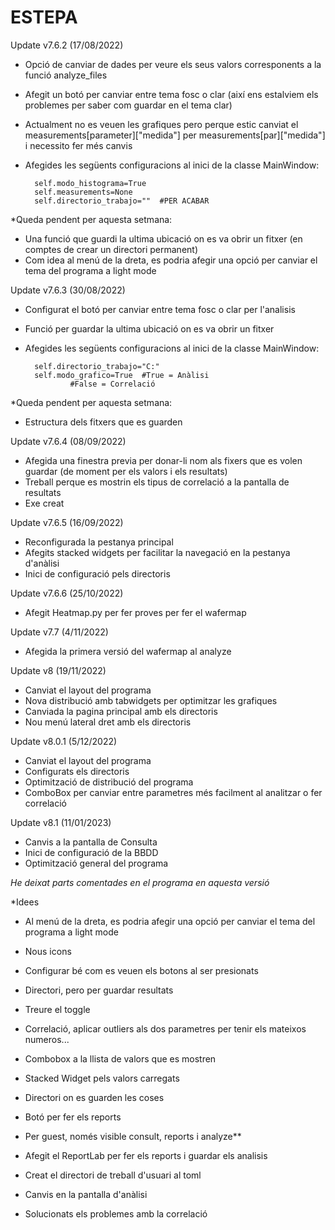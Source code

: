 # ESTEPA

Update v7.6.2 (17/08/2022)

- Opció de canviar de dades per veure els seus valors corresponents a la funció analyze_files
- Afegit un botó per canviar entre tema fosc o clar (així ens estalviem els problemes per saber com guardar en el tema clar)
- Actualment no es veuen les grafiques pero perque estic canviat el measurements[parameter]["medida"] per measurements[par]["medida"] i necessito fer més canvis
- Afegides les següents configuracions al inici de la classe MainWindow:
	 
        self.modo_histograma=True
        self.measurements=None
        self.directorio_trabajo=""  #PER ACABAR 


*Queda pendent per aquesta setmana:

- Una funció que guardi la ultima ubicació on es va obrir un fitxer (en comptes de crear un directori permanent)
- Com idea al menú de la dreta, es podria afegir una opció per canviar el tema del programa a light mode


Update v7.6.3 (30/08/2022)

- Configurat el botó per canviar entre tema fosc o clar per l'analisis
- Funció per guardar la ultima ubicació on es va obrir un fitxer

- Afegides les següents configuracions al inici de la classe MainWindow:
	 

        self.directorio_trabajo="C:"
        self.modo_grafico=True  #True = Anàlisi 
				#False = Correlació

*Queda pendent per aquesta setmana:

- Estructura dels fitxers que es guarden

Update v7.6.4 (08/09/2022)

- Afegida una finestra previa per donar-li nom als fixers que es volen guardar (de moment per els valors i els resultats)
- Treball perque es mostrin els tipus de correlació a la pantalla de resultats
- Exe creat


Update v7.6.5 (16/09/2022)

- Reconfigurada la pestanya principal
- Afegits stacked widgets per facilitar la navegació en la pestanya d'anàlisi
- Inici de configuració pels directoris


Update v7.6.6 (25/10/2022)

- Afegit Heatmap.py per fer proves per fer el wafermap

Update v7.7 (4/11/2022)

- Afegida la primera versió del wafermap al analyze

Update v8 (19/11/2022)

- Canviat el layout del programa
- Nova distribució amb tabwidgets per optimitzar les grafiques
- Canviada la pagina principal amb els directoris
- Nou menú lateral dret amb els directoris


Update v8.0.1 (5/12/2022)

- Canviat el layout del programa
- Configurats els directoris
- Optimització de distribució del programa
- ComboBox per canviar entre parametres més facilment al analitzar o fer correlació


Update v8.1 (11/01/2023)

- Canvis a la pantalla de Consulta
- Inici de configuració de la BBDD
- Optimització general del programa

*He deixat parts comentades en el programa en aquesta versió*

*Idees

- Al menú de la dreta, es podria afegir una opció per canviar el tema del programa a light mode
- Nous icons
- Configurar bé com es veuen els botons al ser presionats
- Directori, pero per guardar resultats
- Treure el toggle


- Correlació, aplicar outliers als dos parametres per tenir els mateixos numeros...
- Combobox a la llista de valors que es mostren
- Stacked Widget pels valors carregats
- Directori on es guarden les coses

- Botó per fer els reports

- Per guest, només visible consult, reports i analyze**




- Afegit el ReportLab per fer els reports i guardar els analisis
- Creat el directori de treball d'usuari al toml
- Canvis en la pantalla d'anàlisi
- Solucionats els problemes amb la correlació
